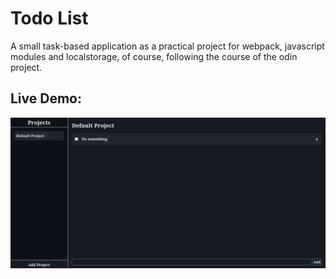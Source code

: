 # Todo List
A small task-based application as a practical project for webpack, javascript modules and localstorage, of course, following the course of the odin project.

## Live Demo:

![demo](public/demo.png)
